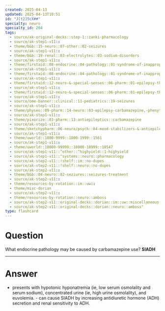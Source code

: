 ```yaml
---
created: 2025-04-13
updated: 2025-04-13T10:51
id: "J[t2]5cX##"
specialty: neuro
specialty_id: 204
tags:
  - source/ak-original-decks::step-1::zanki-pharmacology
  - source/ak-step1-v11::
  - theme/b&b::15-neuro::07-other::02-seizures
  - source/ak-step1-v11::
  - theme/b&b::19-renal::03-electrolytes::03-sodium-disorders
  - source/ak-step1-v11::
  - theme/firstaid::08-endocrine::04-pathology::01-syndrome-of-inappropriate-antidiuretic-hormone-secretion
  - source/ak-step1-v11::
  - theme/firstaid::08-endocrine::04-pathology::01-syndrome-of-inappropriate-antidiuretic-hormone-secretion::features
  - source/ak-step1-v11::
  - theme/firstaid::12-neuro-&-special-senses::06-pharm::01-epilepsy-therapy
  - source/ak-step1-v11::
  - theme/firstaid::12-neuro-&-special-senses::06-pharm::01-epilepsy-therapy::carbamazepine
  - source/ak-step1-v11::
  - source/ome-banner::clinical::11-pediatrics::19-seizures
  - source/ak-step1-v11::
  - theme/physeo::09-pharm::14-neuro::03-epilepsy-carbamazepine,-phenytoin,-gabapentin,-tiagabine
  - source/ak-step1-v11::
  - theme/pixorize::03-pharm::13-antiepileptics::carbamazepine
  - source/ak-step1-v11::
  - theme/sketchypharm::06-neuro/psych::04-mood-stabilizers-&-antiepileptic-drugs::05-carbamazepine,-phenytoin,-gabapentin,-tiagabine,-vigabatrin
  - source/ak-step1-v11::
  - theme/uworld::1000-9999::1000-1999::1561
  - source/ak-step1-v11::
  - theme/uworld::10000-99999::18000-18999::18547
  - source/ak-step1-v11::^other::^highyield::1-highyield
  - source/ak-step1-v11::^systems::neuro::pharmacology
  - source/ak-step2-v11::!shelf::im::no-dupes
  - source/ak-step2-v11::!shelf::neuro::no-dupes
  - source/ak-step2-v11::
  - theme/b&b::04-neuro::02-seziures::seizures-treatment
  - source/ak-step2-v11::
  - theme/resources-by-rotation::im::uw::
  - theme/misc-dorian
  - source/ak-step2-v11::
  - theme/resources-by-rotation::neuro::amboss
  - source/ak-step2-v11::original-decks::dorian::im::uw::miscellaneous
  - source/ak-step2-v11::original-decks::dorian::neuro::amboss"
type: flashcard
---
```


# Question
What endocrine pathology may be caused by carbamazepine use?    **SIADH**

---

# Answer
- presents with hypotonic hyponatremia (ie, low serum osmolality and serum sodium), concentrated urine (ie, high urine osmolality), and euvolemia.   - can cause SIADH by increasing antidiuretic hormone (ADH) secretion and renal sensitivity to ADH.